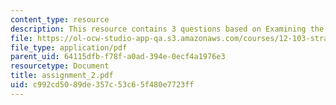 ```yaml
---
content_type: resource
description: This resource contains 3 questions based on Examining the Science.
file: https://ol-ocw-studio-app-qa.s3.amazonaws.com/courses/12-103-strange-bedfellows-science-and-environmental-policy-fall-2005/c992cd5089de357c53c65f480e7723ff_assignment_2.pdf
file_type: application/pdf
parent_uid: 64115dfb-f78f-a0ad-394e-0ecf4a1976e3
resourcetype: Document
title: assignment_2.pdf
uid: c992cd50-89de-357c-53c6-5f480e7723ff
---
```

